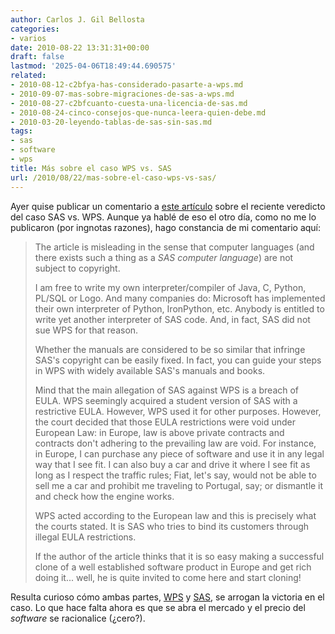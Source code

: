 ```yaml
---
author: Carlos J. Gil Bellosta
categories:
- varios
date: 2010-08-22 13:31:31+00:00
draft: false
lastmod: '2025-04-06T18:49:44.690575'
related:
- 2010-08-12-c2bfya-has-considerado-pasarte-a-wps.md
- 2010-09-07-mas-sobre-migraciones-de-sas-a-wps.md
- 2010-08-27-c2bfcuanto-cuesta-una-licencia-de-sas.md
- 2010-08-24-cinco-consejos-que-nunca-leera-quien-debe.md
- 2010-03-20-leyendo-tablas-de-sas-sin-sas.md
tags:
- sas
- software
- wps
title: Más sobre el caso WPS vs. SAS
url: /2010/08/22/mas-sobre-el-caso-wps-vs-sas/
---
```


Ayer quise publicar un comentario a [este artículo](http://www.informationweek.com/news/business_intelligence/analytics/showArticle.jhtml;jsessionid=34KXP4YZ520ALQE1GHRSKHWATMY32JVN?articleID=226500288&pgno=1&queryText=&isPrev=) sobre el reciente veredicto del caso SAS vs. WPS. Aunque ya hablé de eso el otro día, como no me lo publicaron (por ingnotas razones), hago constancia de mi comentario aquí:


>The article is misleading in the sense that computer languages (and there exists such a thing as a _SAS computer language_) are not subject to copyright.
>
>I am free to write my own interpreter/compiler of Java, C, Python, PL/SQL or Logo. And many companies do: Microsoft has implemented their own interpreter of Python, IronPython, etc. Anybody is entitled to write yet another interpreter of SAS code. And, in fact, SAS did not sue WPS for that reason.
>
>Whether the manuals are considered to be so similar that infringe SAS's copyright can be easily fixed. In fact, you can guide your steps in WPS with widely available SAS's manuals and books.
>
>Mind that the main allegation of SAS against WPS is a breach of EULA. WPS seemingly acquired a student version of SAS with a restrictive EULA. However, WPS used it for other purposes. However, the court decided that those EULA restrictions were void under European Law: in Europe, law is above private contracts and contracts don't adhering to the prevailing law are void. For instance, in Europe, I can purchase any piece of software and use it in any legal way that I see fit. I can also buy a car and drive it where I see fit as long as I respect the traffic rules; Fiat, let's say, would not be able to sell me a car and prohibit me traveling to Portugal, say; or dismantle it and check how the engine works.
>
>WPS acted according to the European law and this is precisely what the courts stated. It is SAS who tries to bind its customers through illegal EULA restrictions.
>
>If the author of the article thinks that it is so easy making a successful clone of a well established software product in Europe and get rich doing it... well, he is quite invited to come here and start cloning!


Resulta curioso cómo ambas partes, [WPS](http://www.teamwpc.co.uk/press/world_programming_secures_high_court_victory_against_SAS) y [SAS](http://www.sas.com/news/preleases/WPL.html), se arrogan la victoria en el caso. Lo que hace falta ahora es que se abra el mercado y el precio del _software_ se racionalice (¿cero?).
